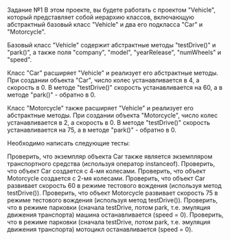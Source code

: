 Задание №1
В этом проекте, вы будете работать с проектом "Vehicle", который представляет собой иерархию классов, включающую абстрактный базовый класс "Vehicle" и два его подкласса "Car" и "Motorcycle".

Базовый класс "Vehicle" содержит абстрактные методы "testDrive()" и "park()", а также поля "company", "model", "yearRelease", "numWheels" и "speed".

Класс "Car" расширяет "Vehicle" и реализует его абстрактные методы. При создании объекта "Car", число колес устанавливается в 4, а скорость в 0. В методе "testDrive()" скорость устанавливается на 60, а в методе "park()" - обратно в 0.

Класс "Motorcycle" также расширяет "Vehicle" и реализует его абстрактные методы. При создании объекта "Motorcycle", число колес устанавливается в 2, а скорость в 0. В методе "testDrive()" скорость устанавливается на 75, а в методе "park()" - обратно в 0.

Необходимо написать следующие тесты:

Проверить, что экземпляр объекта Car также является экземпляром транспортного средства (используя оператор instanceof).
Проверить, что объект Car создается с 4-мя колесами.
Проверить, что объект Motorcycle создается с 2-мя колесами.
Проверить, что объект Car развивает скорость 60 в режиме тестового вождения (используя метод testDrive()).
Проверить, что объект Motorcycle развивает скорость 75 в режиме тестового вождения (используя метод testDrive()).
Проверить, что в режиме парковки (сначала testDrive, потом park, т.е. эмуляция движения транспорта) машина останавливается (speed = 0).
Проверить, что в режиме парковки (сначала testDrive, потом park, т.е. эмуляция движения транспорта) мотоцикл останавливается (speed = 0).
